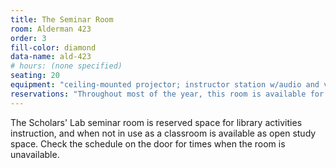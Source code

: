 ```yaml
---
title: The Seminar Room
room: Alderman 423
order: 3
fill-color: diamond
data-name: ald-423
# hours: (none specified)
seating: 20
equipment: "ceiling-mounted projector; instructor station w/audio and video; 2 whiteboards."
reservations: "Throughout most of the year, this room is available for booking for library activities instruction on a first-come first-served basis. Please contact [libevents@virginia.edu](mailto:libevents@virginia.edu) for more information."
---
```


The Scholars' Lab seminar room is reserved space for library activities instruction, and when not in use as a classroom is available as open study space. Check the schedule on the door for times when the room is unavailable.

<!--

* **Size:** seating for 20 (seating around table limited to 14)

* **Equipment:** ceiling-mounted projector; instructor station w/audio and video; 2 whiteboards.

* **Reservations:** Throughout most of the year, this room is available for booking by members of the UVa community on a first-come first-served basis. Please contact [libevents@virginia.edu](mailto:libevents@virginia.edu) for more information.

-->
